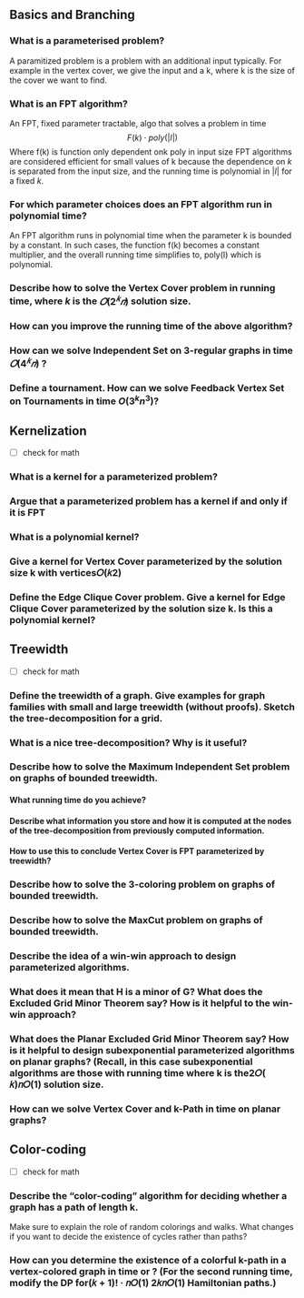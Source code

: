 
## Basics and Branching

### What is a parameterised problem?

A paramitized problem is a problem with an additional input typically. For example in the vertex cover, we give the input and a k, where k is the size of the cover we want to find.

### What is an FPT algorithm?

An FPT, fixed parameter tractable, algo that solves a problem in time
$$F(k) \cdot poly(|I|)$$
Where f(k) is function only dependent onk
poly in input size
FPT algorithms are considered efficient for small values of k because the dependence on $k$ is separated from the input size, and the running time is polynomial in $|I|$ for a fixed $k$.

### For which parameter choices does an FPT algorithm run in polynomial time?

An FPT algorithm runs in polynomial time when the parameter k is bounded by a constant. In such cases, the function f(k) becomes a constant multiplier, and the overall running time simplifies to, poly(I) which is polynomial.

### Describe how to solve the Vertex Cover problem in running time, where $k$ is the $𝑂(2^{𝑘}𝑛)$ solution size.

### How can you improve the running time of the above algorithm?

### How can we solve Independent Set on 3-regular graphs in time $𝑂(4^{𝑘}𝑛)$ ?

### Define a tournament. How can we solve Feedback Vertex Set on Tournaments in time $O(3^{k}n^{3})$?

## Kernelization

- [ ] check for math

### What is a kernel for a parameterized problem?

### Argue that a parameterized problem has a kernel if and only if it is FPT

### What is a polynomial kernel?

### Give a kernel for Vertex Cover parameterized by the solution size k with vertices𝑂(𝑘2)

### Define the Edge Clique Cover problem. Give a kernel for Edge Clique Cover parameterized by the solution size k. Is this a polynomial kernel?

## Treewidth

- [ ] check for math

### Define the treewidth of a graph. Give examples for graph families with small and large treewidth (without proofs). Sketch the tree-decomposition for a grid.

### What is a nice tree-decomposition? Why is it useful?

### Describe how to solve the Maximum Independent Set problem on graphs of bounded treewidth.

#### What running time do you achieve?

#### Describe what information you store and how it is computed at the nodes of the tree-decomposition from previously computed information.

#### How to use this to conclude Vertex Cover is FPT parameterized by treewidth?

### Describe how to solve the 3-coloring problem on graphs of bounded treewidth.

### Describe how to solve the MaxCut problem on graphs of bounded treewidth.

### Describe the idea of a win-win approach to design parameterized algorithms.

### What does it mean that H is a minor of G? What does the Excluded Grid Minor Theorem say? How is it helpful to the win-win approach?

### What does the Planar Excluded Grid Minor Theorem say? How is it helpful to design subexponential parameterized algorithms on planar graphs? (Recall, in this case subexponential algorithms are those with running time where k is the2𝑂( 𝑘)𝑛𝑂(1) solution size.

### How can we solve Vertex Cover and k-Path in time on planar graphs?

## Color-coding

- [ ] check for math

### Describe the “color-coding” algorithm for deciding whether a graph has a path of length k.

Make sure to explain the role of random colorings and walks. What changes if you want to decide the existence of cycles rather than paths?

### How can you determine the existence of a colorful k-path in a vertex-colored graph in time or ? (For the second running time, modify the DP for(𝑘 + 1)! · 𝑛𝑂(1) 2𝑘𝑛𝑂(1) Hamiltonian paths.)
